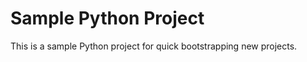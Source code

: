 Sample Python Project
========================

This is a sample Python project for quick bootstrapping new projects.
